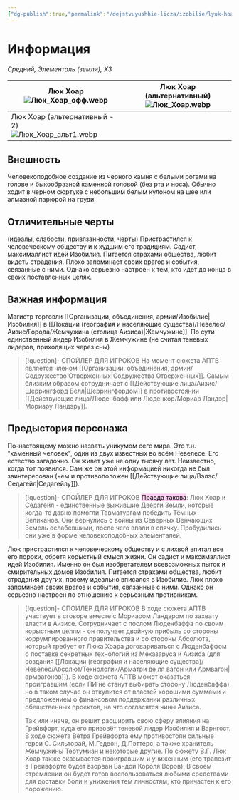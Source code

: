 ```yaml
---
{"dg-publish":true,"permalink":"/dejstvuyushhie-licza/izobilie/lyuk-hoar/","dgPassFrontmatter":true}
---
```


# Информация

*Средний, Элементаль (земли), ХЗ*

| Люк Хоар<br>![Люк_Хоар_офф.webp](/img/user/%D0%98%D0%B7%D0%BE%D0%B1%D1%80%D0%B0%D0%B6%D0%B5%D0%BD%D0%B8%D1%8F/%D0%9B%D1%8E%D0%BA_%D0%A5%D0%BE%D0%B0%D1%80_%D0%BE%D1%84%D1%84.webp)<br>                    | Люк Хоар (альтернативный)<br>![Люк_Хоар.webp](/img/user/%D0%98%D0%B7%D0%BE%D0%B1%D1%80%D0%B0%D0%B6%D0%B5%D0%BD%D0%B8%D1%8F/%D0%9B%D1%8E%D0%BA_%D0%A5%D0%BE%D0%B0%D1%80.webp) |
| --------------------------------------------------------- | ----------------------------------------------- |
| Люк Хоар (альтернативный - 2)<br>![Люк_Хоар_альт1.webp](/img/user/%D0%98%D0%B7%D0%BE%D0%B1%D1%80%D0%B0%D0%B6%D0%B5%D0%BD%D0%B8%D1%8F/%D0%9B%D1%8E%D0%BA_%D0%A5%D0%BE%D0%B0%D1%80_%D0%B0%D0%BB%D1%8C%D1%821.webp) |                                                 |
## Внешность
Человекоподобное создание из черного камня с белыми рогами на голове и быкообразной каменной головой (без рта и носа). Обычно ходит в черном сюртуке с небольшим белым кулоном на шее или алмазной парюрой на груди.

## Отличительные черты
(идеалы, слабости, привязанности, черты)
Пристрастился к человеческому обществу и к худшим его традициям.
Садист, максималлист идей Изобилия.
Питается страхами общества, любит видеть страдания. 
Плохо запоминает своих врагов и события, связанные с ними. Однако серьезно настроен к тем, кто идет до конца в своих поставленных целях.

## Важная информация
Магистр торговли [[Организации, объединения, армии/Изобилие\|Изобилия]] в [[Локации (география и населяющие существа)/Невелес/Аизис/Города/Жемчужина (столица Аизиса)\|Жемчужине]]. По сути единственный лидер Изобилия в Жемчужине (не считая теневых лидеров, приходящих через сны)
> [!question]- СПОЙЛЕР ДЛЯ ИГРОКОВ
> На момент сюжета АПТВ является членом [[Организации, объединения, армии/Содружество Отверженных\|Содружества Отверженных]]. Самым близким образом сотрудничает с [[Действующие лица/Аизис/Шеррингфорд Белл\|Шеррингфордом]] в противостоянии [[Действующие лица/Люденбафф или Люденкор/Мориар Ландэр\|Мориару Ландэру]].

## Предыстория персонажа
По-настоящему можно назвать уникумом сего мира. Это т.н. "каменный человек", один из двух известных во всём Невелесе. Его естество загадочно. Он живет уже не одну тысячу лет. Неизвестно, когда тот появился. Сам же он этой информацией никогда не был заинтересован (чем и противоположен [[Действующие лица/Вэлэс/Седагейл\|Седагейлу]]). 
> [!question]- СПОЙЛЕР ДЛЯ ИГРОКОВ
> <mark style="background: #FFB8EBA6;">Правда такова</mark>: Люк Хоар и Седагейл - единственные выжившие Дверги Земли, которые когда-то давно помогли Тавматургам победить Тёмных Великанов. Они вернулись с войны из Северных Венчающих Земель ослабевшими, после чего впали в спячку. Пробудились они уже в форме человекоподобных элементалей.

Люк пристрастился к человеческому обществу и с лихвой впитал все его пороки, обретя корыстный смысл жизни. Он садист и максималлист идей Изобилия. Именно он был изобретателем всевозможных пыток и смирительных домов Изобилия. Питается страхами общества, любит страдания других, посему идеально вписался в Изобилие. 
Люк плохо запоминает своих врагов и события, связанные с ними. Однако он серьезно настроен по отношению к серьезным противникам. 
> [!question]- СПОЙЛЕР ДЛЯ ИГРОКОВ
> В ходе сюжета АПТВ участвует в сговоре вместе с Мориаром Ландэром по захвату власти в Аизисе. Сотрудничает с послом Люденбаффа по своим корыстным целям - он получает двойную прибыль со стороны коррумпированного правительства и со стороны Абсолюта, который требует от Люка Хоара договариваться с Люденбаффом о поставке секретных технологий из Мехазаруса и Аизиса (для создания [[Локации (география и населяющие существа)/Невелес/Абсолют/Технологии/Арматри де ля вагон или Армвагон\|армвагонов]]).
> В ходе сюжета АПТВ может оказаться проигравшим (если ПИ не станут выбирать сторону Люденбаффа), но в таком случае он откупится от властей хорошими суммами и предложением о финансовом поддержании различных обещственных проектов, на что согласятся чины Аизиса.
> 
> Так или иначе, он решит расширить свою сферу влияния на Грейвфорт, куда его призовёт теневой лидер Изобилия и Варнгост.
> В ходе сюжета Ветра Грейвфорта ему противостоян сильные герои С. Сильторай, М.Гедеон, Д.Пэттерс, а также хранитель Жемчужины Тертумиан и некоторые другие. 
> По сюжету В.Г. Люк Хоар также оказывается проигравшим и униженным (его трапезит в Грейвфорте будет взорван Бандой Короля Воров). В своем стремлении он будет готов воспользоваться любыми средствами для доставки боли и унижения тем личностям, кто причастен к его порожению.



